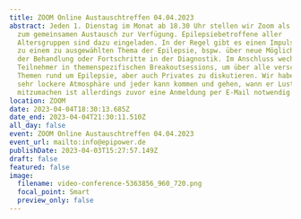```yaml
---
title: ZOOM Online Austauschtreffen 04.04.2023
abstract: Jeden 1. Dienstag im Monat ab 18.30 Uhr stellen wir Zoom als Plattform
  zum gemeinsamen Austausch zur Verfügung. Epilepsiebetroffene aller
  Altersgruppen sind dazu eingeladen. In der Regel gibt es einen Impulsvortrag
  zu einem zu ausgewählten Thema der Epilepsie, bspw. über neue Möglichkeiten
  der Behandlung oder Fortschritte in der Diagnostik. Im Anschluss wechseln die
  Teilnehmer in themenspezifischen Breakoutsessions, um über alle verschiedenen
  Themen rund um Epilepsie, aber auch Privates zu diskutieren. Wir haben eine
  sehr lockere Atmosphäre und jeder kann kommen und gehen, wann er Lust hat. Um
  mitzumachen ist allerdings zuvor eine Anmeldung per E-Mail notwendig.
location: ZOOM
date: 2023-04-04T18:30:13.685Z
date_end: 2023-04-04T21:30:11.510Z
all_day: false
event: ZOOM Online Austauschtreffen 04.04.2023
event_url: mailto:info@epipower.de
publishDate: 2023-04-03T15:27:57.149Z
draft: false
featured: false
image:
  filename: video-conference-5363856_960_720.png
  focal_point: Smart
  preview_only: false
---
```

